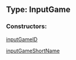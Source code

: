 ## Type: InputGame  

### Constructors:

[inputGameID](../constructors/inputGameID.md)  

[inputGameShortName](../constructors/inputGameShortName.md)  

